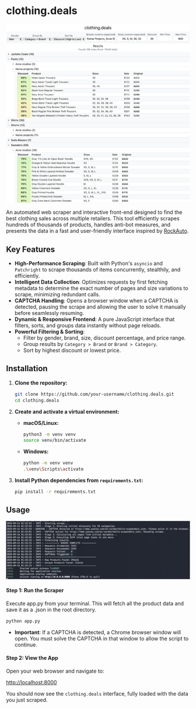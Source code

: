 # clothing.deals

![clothing.deals interface](screenshots/screenshot.png)

An automated web scraper and interactive front-end designed to find the best clothing sales across multiple retailers. This tool efficiently scrapes hundreds of thousands of products, handles anti-bot measures, and presents the data in a fast and user-friendly interface inspired by [RockAuto](https://www.rockauto.com).

## Key Features

-   **High-Performance Scraping**: Built with Python's `asyncio` and `Patchright` to scrape thousands of items concurrently, stealthily, and efficiently.
-   **Intelligent Data Collection**: Optimizes requests by first fetching metadata to determine the exact number of pages and size variations to scrape, minimizing redundant calls.
-   **CAPTCHA Handling**: Opens a browser window when a CAPTCHA is detected, pausing the scrape and allowing the user to solve it manually before seamlessly resuming.
-   **Dynamic & Responsive Frontend**: A pure JavaScript interface that filters, sorts, and groups data instantly without page reloads.
-   **Powerful Filtering & Sorting**:
    -   Filter by gender, brand, size, discount percentage, and price range.
    -   Group results by `Category > Brand` or `Brand > Category`.
    -   Sort by highest discount or lowest price.

## Installation

1.  **Clone the repository:**
    ```sh
    git clone https://github.com/your-username/clothing.deals.git
    cd clothing.deals
    ```

2.  **Create and activate a virtual environment:**
    -   **macOS/Linux:**
        ```sh
        python3 -m venv venv
        source venv/bin/activate
        ```
    -   **Windows:**
        ```sh
        python -m venv venv
        .\venv\Scripts\activate
        ```

3.  **Install Python dependencies from `requirements.txt`:**
    ```sh
    pip install -r requirements.txt
    ```

## Usage
![Terminal output](screenshots/terminal.png)

#### Step 1: Run the Scraper

Execute app.py from your terminal. This will fetch all the product data and save it as a .json in the root directory.

```sh
python app.py
```

-   **Important**: If a CAPTCHA is detected, a Chrome browser window will open. You must solve the CAPTCHA in that window to allow the script to continue.

#### Step 2: View the App

Open your web browser and navigate to:

[http://localhost:8000](http://localhost:8000)

You should now see the `clothing.deals` interface, fully loaded with the data you just scraped.
